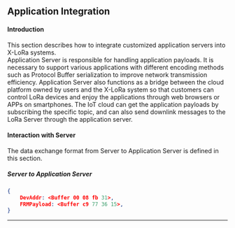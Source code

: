 ## Application Integration

#### Introduction

This section describes how to integrate customized application servers into X-LoRa systems.<br>
Application Server is responsible for handling application payloads. It is necessary to support various applications with different encoding methods such as Protocol Buffer serialization to improve network transmission efficiency. Application Server also functions as a bridge between the cloud platform owned by users and the X-LoRa system so that customers can control LoRa devices and enjoy the applications through web browsers or APPs on smartphones. The IoT cloud can get the application payloads by subscribing the specific topic, and can also send downlink messages to the LoRa Server through the application server.

#### Interaction with Server

The data exchange format from Server to Application Server is defined in this section.

##### Server to Application Server

```json
{
    DevAddr: <Buffer 00 08 fb 31>,
    FRMPayload: <Buffer c9 77 36 15>,
}
```

---